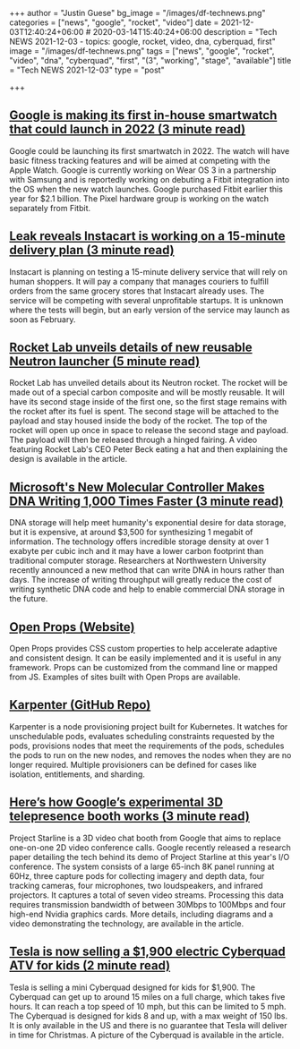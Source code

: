 +++
author = "Justin Guese"
bg_image = "/images/df-technews.png"
categories = ["news", "google", "rocket", "video"]
date = 2021-12-03T12:40:24+06:00 # 2020-03-14T15:40:24+06:00
description = "Tech NEWS 2021-12-03 - topics: google, rocket, video, dna, cyberquad, first"
image = "/images/df-technews.png"
tags = ["news", "google", "rocket", "video", "dna", "cyberquad", "first", "(3", "working", "stage", "available"]
title = "Tech NEWS 2021-12-03"
type = "post"

+++

## [Google is making its first in-house smartwatch that could launch in 2022 (3 minute read)](https://www.theverge.com/2021/12/2/22814461/google-pixel-watch-wear-os-2022-rohan?scrolla=5eb6d68b7fedc32c19ef33b4)

Google could be launching its first smartwatch in 2022. The watch will have basic fitness tracking features and will be aimed at competing with the Apple Watch. Google is currently working on Wear OS 3 in a partnership with Samsung and is reportedly working on debuting a Fitbit integration into the OS when the new watch launches. Google purchased Fitbit earlier this year for $2.1 billion. The Pixel hardware group is working on the watch separately from Fitbit.

## [Leak reveals Instacart is working on a 15-minute delivery plan (3 minute read)](https://bgr.com/lifestyle/leak-reveals-instacart-is-working-on-a-15-minute-delivery-plan/)

Instacart is planning on testing a 15-minute delivery service that will rely on human shoppers. It will pay a company that manages couriers to fulfill orders from the same grocery stores that Instacart already uses. The service will be competing with several unprofitable startups. It is unknown where the tests will begin, but an early version of the service may launch as soon as February.

## [Rocket Lab unveils details of new reusable Neutron launcher (5 minute read)](https://www.theverge.com/2021/12/2/22813819/rocket-lab-neutron-launch-satellite-reusable-mega-constellations)

Rocket Lab has unveiled details about its Neutron rocket. The rocket will be made out of a special carbon composite and will be mostly reusable. It will have its second stage inside of the first one, so the first stage remains with the rocket after its fuel is spent. The second stage will be attached to the payload and stay housed inside the body of the rocket. The top of the rocket will open up once in space to release the second stage and payload. The payload will then be released through a hinged fairing. A video featuring Rocket Lab's CEO Peter Beck eating a hat and then explaining the design is available in the article.

## [Microsoft's New Molecular Controller Makes DNA Writing 1,000 Times Faster (3 minute read)](https://interestingengineering.com/microsofts-new-molecular-controller-makes-dna-writing-1000-times-faster)

DNA storage will help meet humanity's exponential desire for data storage, but it is expensive, at around $3,500 for synthesizing 1 megabit of information. The technology offers incredible storage density at over 1 exabyte per cubic inch and it may have a lower carbon footprint than traditional computer storage. Researchers at Northwestern University recently announced a new method that can write DNA in hours rather than days. The increase of writing throughput will greatly reduce the cost of writing synthetic DNA code and help to enable commercial DNA storage in the future.

## [Open Props (Website)](https://open-props.style/)

Open Props provides CSS custom properties to help accelerate adaptive and consistent design. It can be easily implemented and it is useful in any framework. Props can be customized from the command line or mapped from JS. Examples of sites built with Open Props are available.

## [Karpenter (GitHub Repo)](https://github.com/aws/karpenter)

Karpenter is a node provisioning project built for Kubernetes. It watches for unschedulable pods, evaluates scheduling constraints requested by the pods, provisions nodes that meet the requirements of the pods, schedules the pods to run on the new nodes, and removes the nodes when they are no longer required. Multiple provisioners can be defined for cases like isolation, entitlements, and sharding.

## [Here’s how Google’s experimental 3D telepresence booth works (3 minute read)](https://www.theverge.com/2021/12/2/22813731/google-project-starline-specs-features-research-paper-8k-tv-microphones-camera-capture-pods)

Project Starline is a 3D video chat booth from Google that aims to replace one-on-one 2D video conference calls. Google recently released a research paper detailing the tech behind its demo of Project Starline at this year's I/O conference. The system consists of a large 65-inch 8K panel running at 60Hz, three capture pods for collecting imagery and depth data, four tracking cameras, four microphones, two loudspeakers, and infrared projectors. It captures a total of seven video streams. Processing this data requires transmission bandwidth of between 30Mbps to 100Mbps and four high-end Nvidia graphics cards. More details, including diagrams and a video demonstrating the technology, are available in the article.

## [Tesla is now selling a $1,900 electric Cyberquad ATV for kids (2 minute read)](https://techcrunch.com/2021/12/02/tesla-is-now-selling-a-1900-electric-cyberquad-atv-for-kids/)

Tesla is selling a mini Cyberquad designed for kids for $1,900. The Cyberquad can get up to around 15 miles on a full charge, which takes five hours. It can reach a top speed of 10 mph, but this can be limited to 5 mph. The Cyberquad is designed for kids 8 and up, with a max weight of 150 lbs. It is only available in the US and there is no guarantee that Tesla will deliver in time for Christmas. A picture of the Cyberquad is available in the article.

